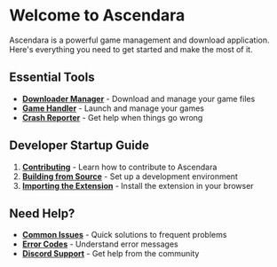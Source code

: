 # Welcome to Ascendara

Ascendara is a powerful game management and download application. Here's everything you need to get started and make the most of it.

## Essential Tools

- **[Downloader Manager](/docs/developer/downloader)** - Download and manage your game files
- **[Game Handler](/docs/developer/game-handler)** - Launch and manage your games
- **[Crash Reporter](/docs/developer/crash-reporter)** - Get help when things go wrong

## Developer Startup Guide

1. **[Contributing](/docs/getting-started/contributing)** - Learn how to contribute to Ascendara
2. **[Building from Source](/docs/developer/build-from-source)** - Set up a development environment
3. **[Importing the Extension](/docs/developer/importing-from-source)** - Install the extension in your browser

## Need Help?

- **[Common Issues](/docs/troubleshooting/common-issues)** - Quick solutions to frequent problems
- **[Error Codes](/docs/troubleshooting/error-codes)** - Understand error messages
- **[Discord Support](https://ascendara.app/discord)** - Get help from the community
